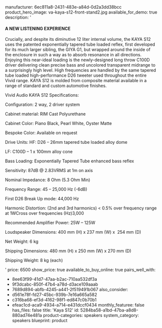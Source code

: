 manufacturer: 6ec811a8-2431-483e-a84d-0d2a3dd38bcc
product_hero_image: va-kaya-s12-front-stand2.jpg
available_for_demo: true
description: '<h4>A NEW LISTENING EXPERIENCE</h4><p>Crucially, and despite its diminutive 12 liter internal volume, the KAYA S12 uses the patented exponentially tapered tube loaded reflex, first developed for its much larger sibling, the GIYA G1, but wrapped around the inside of the enclosure in such a way as to absorb resonance in all directions. Enjoying this near-ideal loading is the newly-designed long throw C100D driver delivering clean precise bass and uncolored transparent midrange to a surprisingly high level. High frequencies are handled by the same tapered tube loaded high-performance D26 tweeter used throughout the entire Vivid range. KAYA S12 is molded from composite material available in a range of standard and custom automotive finishes.</p><p>Vivid Audio KAYA S12 Specifications:&nbsp;</p><p>Configuration: 2 way, 2 driver system</p><p>Cabinet material: RIM Cast Polyurethane</p><p>Cabinet Color: Piano Black, Pearl White, Oyster Matte</p><p>Bespoke Color: Available on request</p><p>Drive Units: HF: D26 – 26mm tapered tube loaded alloy dome</p><p>LF: C100D – 1 x 100mm alloy cone</p><p>Bass Loading: Exponentially Tapered Tube enhanced bass reflex</p><p>Sensitivity: 87dB @ 2.83VRMS at 1m on axis</p><p>Nominal Impedance: 8 Ohm (5.3 Ohm Min)</p><p>Frequency Range: 45 – 25,000 Hz (-6dB)</p><p>First D26 Break Up mode: 44,000 Hz</p><p>Harmonic Distortion: (2nd and 3rd harmonics) &lt; 0.5% over frequency range at 1WCross over frequencies (Hz)3,000</p><p>Recommended Amplifier Power: 25W – 125W</p><p>Loudspeaker Dimensions: 400 mm (H) x 237 mm (W) x&nbsp; 254 mm (D)</p><p>Net Weight: 6 kg</p><p>Shipping Dimensions: 480 mm (H) x 250 mm (W) x 270 mm (D)</p><p>Shipping Weight: 8 kg (each)&nbsp;&nbsp;</p>'
price: 6500
show_price: true
available_to_buy_online: true
pairs_well_with:
  - 8ee63f99-41d7-47aa-b2ac-710aa532df3a
  - 9f3dcabc-850f-47b4-a78d-d3ace109aaab
  - 7689d894-abfb-4245-a441-2f519491b067
also_consider:
  - d561e78f-fd27-45bc-939b-7e16a665a582
  - c316ba68-ef3d-4162-98f1-ed847c0b70b1
  - efeac1cd-aca9-4934-a714-e431dccf0434
monthly_featuree: false
has_files: false
title: 'Kaya S12'
id: 5284ba58-a1bd-47ba-a8d8-880ad74e481a
product-categories: speakers
system_category: speakers
blueprint: product
